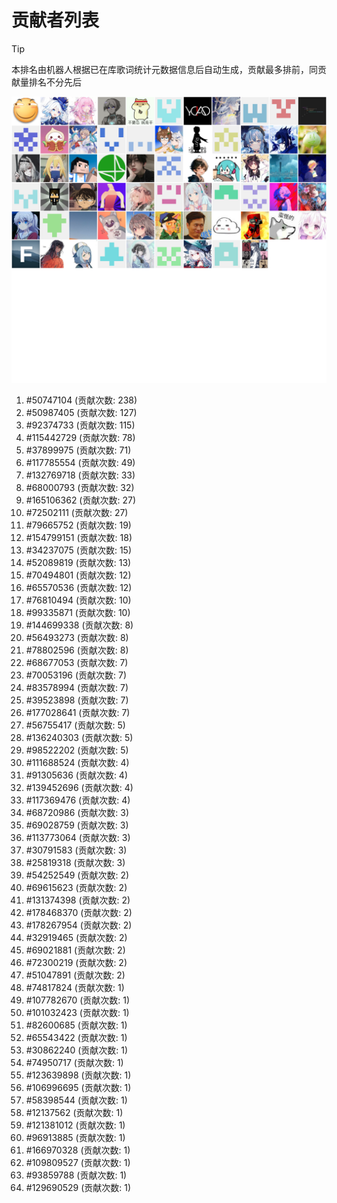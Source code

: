 # 贡献者列表

> [!TIP]
> 本排名由机器人根据已在库歌词统计元数据信息后自动生成，贡献最多排前，同贡献量排名不分先后

![贡献者头像画廊](./CONTRIBUTORS.svg)

1. #50747104 (贡献次数: 238)
2. #50987405 (贡献次数: 127)
3. #92374733 (贡献次数: 115)
4. #115442729 (贡献次数: 78)
5. #37899975 (贡献次数: 71)
6. #117785554 (贡献次数: 49)
7. #132769718 (贡献次数: 33)
8. #68000793 (贡献次数: 32)
9. #165106362 (贡献次数: 27)
10. #72502111 (贡献次数: 27)
11. #79665752 (贡献次数: 19)
12. #154799151 (贡献次数: 18)
13. #34237075 (贡献次数: 15)
14. #52089819 (贡献次数: 13)
15. #70494801 (贡献次数: 12)
16. #65570536 (贡献次数: 12)
17. #76810494 (贡献次数: 10)
18. #99335871 (贡献次数: 10)
19. #144699338 (贡献次数: 8)
20. #56493273 (贡献次数: 8)
21. #78802596 (贡献次数: 8)
22. #68677053 (贡献次数: 7)
23. #70053196 (贡献次数: 7)
24. #83578994 (贡献次数: 7)
25. #39523898 (贡献次数: 7)
26. #177028641 (贡献次数: 7)
27. #56755417 (贡献次数: 5)
28. #136240303 (贡献次数: 5)
29. #98522202 (贡献次数: 5)
30. #111688524 (贡献次数: 4)
31. #91305636 (贡献次数: 4)
32. #139452696 (贡献次数: 4)
33. #117369476 (贡献次数: 4)
34. #68720986 (贡献次数: 3)
35. #69028759 (贡献次数: 3)
36. #113773064 (贡献次数: 3)
37. #30791583 (贡献次数: 3)
38. #25819318 (贡献次数: 3)
39. #54252549 (贡献次数: 2)
40. #69615623 (贡献次数: 2)
41. #131374398 (贡献次数: 2)
42. #178468370 (贡献次数: 2)
43. #178267954 (贡献次数: 2)
44. #32919465 (贡献次数: 2)
45. #69021881 (贡献次数: 2)
46. #72300219 (贡献次数: 2)
47. #51047891 (贡献次数: 2)
48. #74817824 (贡献次数: 1)
49. #107782670 (贡献次数: 1)
50. #101032423 (贡献次数: 1)
51. #82600685 (贡献次数: 1)
52. #65543422 (贡献次数: 1)
53. #30862240 (贡献次数: 1)
54. #74950717 (贡献次数: 1)
55. #123639898 (贡献次数: 1)
56. #106996695 (贡献次数: 1)
57. #58398544 (贡献次数: 1)
58. #12137562 (贡献次数: 1)
59. #121381012 (贡献次数: 1)
60. #96913885 (贡献次数: 1)
61. #166970328 (贡献次数: 1)
62. #109809527 (贡献次数: 1)
63. #93859788 (贡献次数: 1)
64. #129690529 (贡献次数: 1)
